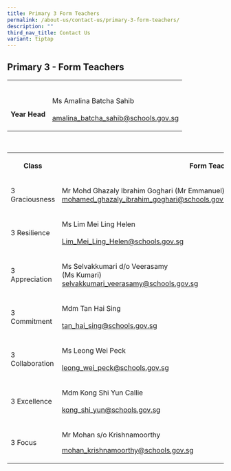 ```yaml
---
title: Primary 3 Form Teachers
permalink: /about-us/contact-us/primary-3-form-teachers/
description: ""
third_nav_title: Contact Us
variant: tiptap
---
```

<h2><strong>Primary 3 - Form Teachers</strong></h2>
<table style="minWidth: 50px">
<colgroup>
<col>
<col>
</colgroup>
<tbody>
<tr>
<th rowspan="1" colspan="1">
<p>
<br>
<br>Year Head</p>
</th>
<td rowspan="1" colspan="1">
<p>
<br>Ms Amalina Batcha Sahib
<br>
<br><a href="amalina_batcha_sahib@schools.gov.sg" rel="noopener noreferrer nofollow" target="_blank">amalina_batcha_sahib@schools.gov.sg</a>
</p>
</td>
</tr>
</tbody>
</table>
<p>
<br>
</p>
<table style="minWidth: 75px">
<colgroup>
<col>
<col>
<col>
</colgroup>
<tbody>
<tr>
<th rowspan="1" colspan="1">
<p>Class</p>
</th>
<th rowspan="1" colspan="2">
<p>Form Teachers</p>
</th>
</tr>
<tr>
<td rowspan="1" colspan="1">
<p>3 Graciousness</p>
</td>
<td rowspan="1" colspan="1">
<p>Mr&nbsp;Mohd Ghazaly Ibrahim Goghari (Mr Emmanuel)
<br><a href="mohamed_ghazaly_ibrahim_goghari@schools.gov.sg" rel="noopener nofollow" target="_blank">mohamed_ghazaly_ibrahim_goghari@schools.gov.sg</a>
<br>
</p>
</td>
<td rowspan="1" colspan="1">
<p>Mdm Puah Yun Wen Shirley
<br><a href="puah_yun_wen@schools.gov.sg" rel="noopener nofollow" target="_blank">puah_yun_wen@schools.gov.sg</a>
<br>
</p>
</td>
</tr>
<tr>
<td rowspan="1" colspan="1">
<p>3 Resilience</p>
</td>
<td rowspan="1" colspan="1">
<p>Ms&nbsp;Lim Mei Ling Helen
<br>
<br><a href="mailto:Lim_Mei_Ling_Helen@schools.gov.sg" rel="noopener noreferrer" target="_blank">Lim_Mei_Ling_Helen@schools.gov.sg</a>
</p>
</td>
<td rowspan="1" colspan="1">
<p>Mdm&nbsp;Suhaizan Bte Talib
<br>
<br><a href="mailto:Suhaizan_Talib@schools.gov.sg" rel="noopener noreferrer nofollow" target="_blank">Suhaizan_Talib@schools.gov.sg</a> 
<br>
</p>
</td>
</tr>
<tr>
<td rowspan="1" colspan="1">
<p>3 Appreciation</p>
</td>
<td rowspan="1" colspan="1">
<p>Ms Selvakkumari d/o Veerasamy
<br>(Ms Kumari)
<br><a href="mailto:selvakkumari_veerasamy@schools.gov.sg" rel="noopener noreferrer nofollow" target="_blank">selvakkumari_veerasamy@schools.gov.sg</a>
</p>
</td>
<td rowspan="1" colspan="1">
<p>Ms Ng chin Hoon
<br>
</p>
<p><a href="mailto:ng_chin_hoon@schools.gov.sg" rel="noopener noreferrer nofollow" target="_blank">ng_chin_hoon@schools.gov.sg</a>
</p>
</td>
</tr>
<tr>
<td rowspan="1" colspan="1">
<p>3 Commitment</p>
</td>
<td rowspan="1" colspan="1">
<p>Mdm Tan Hai Sing
<br>
<br><a href="mailto:tan_hai_sing@schools.gov.sg" rel="noopener noreferrer nofollow" target="_blank">tan_hai_sing@schools.gov.sg</a>
</p>
</td>
<td rowspan="1" colspan="1">
<p>Mdm&nbsp;Chew Boon Ping Janice
<br>
<br><a href="mailto:chew_boon_ping@schools.gov.sg" rel="noopener noreferrer nofollow" target="_blank">chew_boon_ping@schools.gov.sg</a>
</p>
</td>
</tr>
<tr>
<td rowspan="1" colspan="1">
<p>3 Collaboration</p>
</td>
<td rowspan="1" colspan="1">
<p>Ms Leong Wei Peck
<br>
<br><a href="mailto:leong_wei_peck@schools.gov.sg" rel="noopener noreferrer nofollow" target="_blank">leong_wei_peck@schools.gov.sg</a>
</p>
</td>
<td rowspan="1" colspan="1">
<p>Mr Ahmad Zaki Bin Hassan
<br>
<br><a href="mailto:ahmad_zaki_b_hassan@schools.gov.sg" rel="noopener noreferrer nofollow" target="_blank">ahmad_zaki_b_hassan@schools.gov.sg</a>
</p>
</td>
</tr>
<tr>
<td rowspan="1" colspan="1">
<p>3 Excellence</p>
</td>
<td rowspan="1" colspan="1">
<p>Mdm Kong Shi Yun Callie
<br>
<br><a href="mailto:kong_shi_yun@schools.gov.sg" rel="noopener noreferrer nofollow" target="_blank">kong_shi_yun@schools.gov.sg</a>
</p>
</td>
<td rowspan="1" colspan="1">
<p>Mdm&nbsp;Siti Zulaikha Binte Zainal Abidin
<br><a href="mailto:siti_zulaikha@schools.gov.sg" rel="noopener noreferrer nofollow" target="_blank">siti_zulaikha@schools.gov.sg</a>
</p>
<p></p>
</td>
</tr>
<tr>
<td rowspan="1" colspan="1">
<p>3 Focus</p>
</td>
<td rowspan="1" colspan="1">
<p>Mr Mohan s/o Krishnamoorthy</p>
<p></p>
<p><a href="mailto:mohan_krishnamoorthy@schools.gov.sg" rel="noopener noreferrer nofollow" target="_blank">mohan_krishnamoorthy@schools.gov.sg</a>
</p>
</td>
<td rowspan="1" colspan="1">
<p>Ms Angela</p>
<p><a href="mailto:Angela@schools.gov.sg" rel="noopener noreferrer nofollow" target="_blank">Angela@schools.gov.sg</a>
</p>
</td>
</tr>
</tbody>
</table>
<p></p>